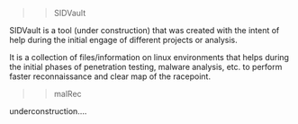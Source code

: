 
>> SIDVault

SIDVault is a tool (under construction) that was created with the intent of help during the initial engage of different projects or analysis.

It is a collection of files/information on linux environments that helps during the initial phases of penetration testing, malware analysis, etc. to perform faster reconnaissance and clear map of the racepoint.

>> malRec

underconstruction....

